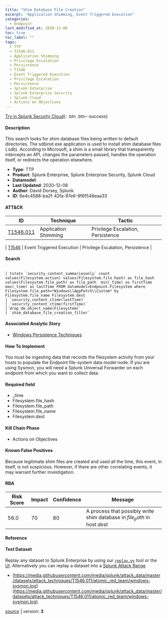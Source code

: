 ```yaml
---
title: "Shim Database File Creation"
excerpt: "Application Shimming, Event Triggered Execution"
categories:
  - Endpoint
last_modified_at: 2020-12-08
toc: true
toc_label: ""
tags:
  - TTP
  - T1546.011
  - Application Shimming
  - Privilege Escalation
  - Persistence
  - T1546
  - Event Triggered Execution
  - Privilege Escalation
  - Persistence
  - Splunk Enterprise
  - Splunk Enterprise Security
  - Splunk Cloud
  - Actions on Objectives
---
```




[Try in Splunk Security Cloud](https://www.splunk.com/en_us/cyber-security.html){: .btn .btn--success}

#### Description

This search looks for shim database files being written to default directories. The sdbinst.exe application is used to install shim database files (.sdb). According to Microsoft, a shim is a small library that transparently intercepts an API, changes the parameters passed, handles the operation itself, or redirects the operation elsewhere.

- **Type**: TTP
- **Product**: Splunk Enterprise, Splunk Enterprise Security, Splunk Cloud
- **Datamodel**: 
- **Last Updated**: 2020-12-08
- **Author**: David Dorsey, Splunk
- **ID**: 6e4c4588-ba2f-42fa-97e6-9f6f548eaa33


#### ATT&CK

| ID          | Technique   | Tactic         |
| ----------- | ----------- |--------------- |
| [T1546.011](https://attack.mitre.org/techniques/T1546/011/) | Application Shimming | Privilege Escalation, Persistence |



| [T1546](https://attack.mitre.org/techniques/T1546/) | Event Triggered Execution | Privilege Escalation, Persistence |





#### Search

```

| tstats `security_content_summariesonly` count values(Filesystem.action) values(Filesystem.file_hash) as file_hash values(Filesystem.file_path) as file_path  min(_time) as firstTime max(_time) as lastTime FROM datamodel=Endpoint.Filesystem where Filesystem.file_path=*Windows\\AppPatch\\Custom* by Filesystem.file_name Filesystem.dest 
| `security_content_ctime(lastTime)` 
| `security_content_ctime(firstTime)` 
|`drop_dm_object_name(Filesystem)` 
| `shim_database_file_creation_filter`
```

#### Associated Analytic Story
* [Windows Persistence Techniques](/stories/windows_persistence_techniques)


#### How To Implement
You must be ingesting data that records the filesystem activity from your hosts to populate the Endpoint file-system data model node. If you are using Sysmon, you will need a Splunk Universal Forwarder on each endpoint from which you want to collect data.

#### Required field
* _time
* Filesystem.file_hash
* Filesystem.file_path
* Filesystem.file_name
* Filesystem.dest


#### Kill Chain Phase
* Actions on Objectives


#### Known False Positives
Because legitimate shim files are created and used all the time, this event, in itself, is not suspicious. However, if there are other correlating events, it may warrant further investigation.


#### RBA

| Risk Score  | Impact      | Confidence   | Message      |
| ----------- | ----------- |--------------|--------------|
| 56.0 | 70 | 80 | A process that possibly write shim database in $file_path$ in host $dest$ |




#### Reference


#### Test Dataset
Replay any dataset to Splunk Enterprise by using our [`replay.py`](https://github.com/splunk/attack_data#using-replaypy) tool or the [UI](https://github.com/splunk/attack_data#using-ui).
Alternatively you can replay a dataset into a [Splunk Attack Range](https://github.com/splunk/attack_range#replay-dumps-into-attack-range-splunk-server)

* [https://media.githubusercontent.com/media/splunk/attack_data/master/datasets/attack_techniques/T1546.011/atomic_red_team/windows-sysmon.log](https://media.githubusercontent.com/media/splunk/attack_data/master/datasets/attack_techniques/T1546.011/atomic_red_team/windows-sysmon.log)



[*source*](https://github.com/splunk/security_content/tree/develop/detections/endpoint/shim_database_file_creation.yml) \| *version*: **3**